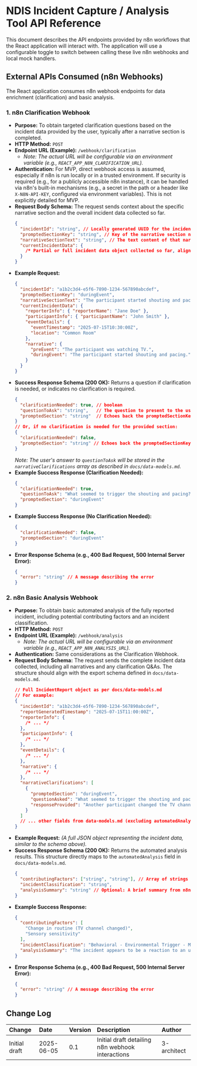 # NDIS Incident Capture / Analysis Tool API Reference

This document describes the API endpoints provided by n8n workflows that the React application will interact with. The application will use a configurable toggle to switch between calling these live n8n webhooks and local mock handlers.

## External APIs Consumed (n8n Webhooks)

The React application consumes n8n webhook endpoints for data enrichment (clarification) and basic analysis.

### 1. n8n Clarification Webhook

- **Purpose:** To obtain targeted clarification questions based on the incident data provided by the user, typically after a narrative section is completed.
- **HTTP Method:** `POST`
- **Endpoint URL (Example):** `/webhook/clarification`
  - _Note: The actual URL will be configurable via an environment variable (e.g., `REACT_APP_N8N_CLARIFICATION_URL`)._
- **Authentication:** For MVP, direct webhook access is assumed, especially if n8n is run locally or in a trusted environment. If security is required (e.g., for a publicly accessible n8n instance), it can be handled via n8n's built-in mechanisms (e.g., a secret in the path or a header like `X-N8N-API-KEY`, configured via environment variables). This is not explicitly detailed for MVP.
- **Request Body Schema:**
  The request sends context about the specific narrative section and the overall incident data collected so far.
  ```json
  {
    "incidentId": "string", // Locally generated UUID for the incident
    "promptedSectionKey": "string", // Key of the narrative section needing clarification (e.g., "preEvent", "duringEvent", "postEvent", "supportProvided")
    "narrativeSectionText": "string", // The text content of that narrative section
    "currentIncidentData": {
      /* Partial or full incident data object collected so far, aligning with docs/data-models.md */
    }
  }
  ```
- **Example Request:**
  ```json
  {
    "incidentId": "a1b2c3d4-e5f6-7890-1234-567890abcdef",
    "promptedSectionKey": "duringEvent",
    "narrativeSectionText": "The participant started shouting and pacing.",
    "currentIncidentData": {
      "reporterInfo": { "reporterName": "Jane Doe" },
      "participantInfo": { "participantName": "John Smith" },
      "eventDetails": {
        "eventTimestamp": "2025-07-15T10:30:00Z",
        "location": "Common Room"
      },
      "narrative": {
        "preEvent": "The participant was watching TV.",
        "duringEvent": "The participant started shouting and pacing."
      }
    }
  }
  ```
- **Success Response Schema (200 OK):**
  Returns a question if clarification is needed, or indicates no clarification is required.
  ```json
  {
    "clarificationNeeded": true, // boolean
    "questionToAsk": "string",   // The question to present to the user
    "promptedSection": "string"  // Echoes back the promptedSectionKey for context
  }
  // Or, if no clarification is needed for the provided section:
  {
    "clarificationNeeded": false,
    "promptedSection": "string" // Echoes back the promptedSectionKey
  }
  ```
  _Note: The user's answer to `questionToAsk` will be stored in the `narrativeClarifications` array as described in `docs/data-models.md`._
- **Example Success Response (Clarification Needed):**
  ```json
  {
    "clarificationNeeded": true,
    "questionToAsk": "What seemed to trigger the shouting and pacing?",
    "promptedSection": "duringEvent"
  }
  ```
- **Example Success Response (No Clarification Needed):**
  ```json
  {
    "clarificationNeeded": false,
    "promptedSection": "duringEvent"
  }
  ```
- **Error Response Schema (e.g., 400 Bad Request, 500 Internal Server Error):**
  ```json
  {
    "error": "string" // A message describing the error
  }
  ```

### 2. n8n Basic Analysis Webhook

- **Purpose:** To obtain basic automated analysis of the fully reported incident, including potential contributing factors and an incident classification.
- **HTTP Method:** `POST`
- **Endpoint URL (Example):** `/webhook/analysis`
  - _Note: The actual URL will be configurable via an environment variable (e.g., `REACT_APP_N8N_ANALYSIS_URL`)._
- **Authentication:** Same considerations as the Clarification Webhook.
- **Request Body Schema:**
  The request sends the complete incident data collected, including all narratives and any clarification Q&As. The structure should align with the export schema defined in `docs/data-models.md`.
  ```json
  // Full IncidentReport object as per docs/data-models.md
  // For example:
  {
    "incidentId": "a1b2c3d4-e5f6-7890-1234-567890abcdef",
    "reportGeneratedTimestamp": "2025-07-15T11:00:00Z",
    "reporterInfo": {
      /* ... */
    },
    "participantInfo": {
      /* ... */
    },
    "eventDetails": {
      /* ... */
    },
    "narrative": {
      /* ... */
    },
    "narrativeClarifications": [
      {
        "promptedSection": "duringEvent",
        "questionAsked": "What seemed to trigger the shouting and pacing?",
        "responseProvided": "Another participant changed the TV channel."
      }
    ]
    // ... other fields from data-models.md (excluding automatedAnalysis and versionInfo initially)
  }
  ```
- **Example Request:**
  _(A full JSON object representing the incident data, similar to the schema above)._
- **Success Response Schema (200 OK):**
  Returns the automated analysis results. This structure directly maps to the `automatedAnalysis` field in `docs/data-models.md`.
  ```json
  {
    "contributingFactors": ["string", "string"], // Array of strings
    "incidentClassification": "string",
    "analysisSummary": "string" // Optional: A brief summary from n8n
  }
  ```
- **Example Success Response:**
  ```json
  {
    "contributingFactors": [
      "Change in routine (TV channel changed)",
      "Sensory sensitivity"
    ],
    "incidentClassification": "Behavioral - Environmental Trigger - Minor",
    "analysisSummary": "The incident appears to be a reaction to an unexpected change in the environment."
  }
  ```
- **Error Response Schema (e.g., 400 Bad Request, 500 Internal Server Error):**
  ```json
  {
    "error": "string" // A message describing the error
  }
  ```

## Change Log

| Change        | Date       | Version | Description                                      | Author      |
| :------------ | :--------- | :------ | :----------------------------------------------- | :---------- |
| Initial draft | 2025-06-05 | 0.1     | Initial draft detailing n8n webhook interactions | 3-architect |

